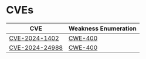 # CVEs

| CVE                                                               | Weakness Enumeration                                       | 
| ----------------------------------------------------------------- | ---------------------------------------------------------- |
| [CVE-2024-1402](https://nvd.nist.gov/vuln/detail/CVE-2024-1402)   | [CWE-400](https://cwe.mitre.org/data/definitions/400.html) |
| [CVE-2024-24988](https://nvd.nist.gov/vuln/detail/CVE-2024-24988) | [CWE-400](https://cwe.mitre.org/data/definitions/400.html) |
